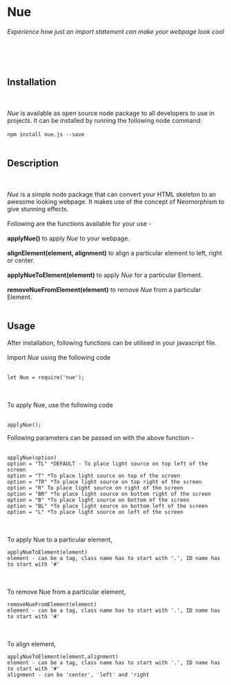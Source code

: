 # Nue
###### Experience how just an import statement can make your webpage look cool
<br/><br/>

## Installation
<br/><br/>
*Nue* is available as open source node package to all developers to use in projects.
It can be installed by running the following node command: <br/><br/>
```npm install nue.js --save```
<br/><br/>

## Description
<br/><br/>
*Nue* is a simple node package that can convert your HTML skeleton to an awesome looking webpage. It makes use of the concept of Neomorphism to give stunning effects.
<br/><br/>
Following are the functions available for your use - 
<br/><br/>
**applyNue()** to apply *Nue* to your webpage.
<br/><br/>
**alignElement(element, alignment)** to align a particular element to left, right or center.
<br/><br/>
**applyNueToElement(element)** to apply *Nue* for a particular Element.
<br/><br/>
**removeNueFromElement(element)** to remove *Nue* from a particular Element.
<br/><br/>

## Usage
After installation, following functions can be utilised in your javascript file.<br/><br/>
Import *Nue* using the following code<br/><br/>
```
let Nue = require('nue');
```
<br/><br/>
To apply Nue, use the following code <br/><br/>
```
applyNue();
```
Following parameters can be passed on with the above function - <br/><br/>
```
applyNue(option)
option = "TL" *DEFAULT - To place light source on top left of the screen
option = "T" *To place light source on top of the screen
option = "TR" *To place light source on top right of the screen
option = "R" To place light source on right of the screen
option = "BR" *To place light source on bottom right of the screen
option = "B" *To place light source on bottom of the screen
option = "BL" *To place light source on bottom left of the screen
option = "L" *To place light source on left of the screen
```
<br/><br/>
To apply Nue to a particular element,
```
applyNueToElement(element)
element - can be a tag, class name has to start with '.', ID name has to start with '#'
```
<br/><br/>
To remove Nue from a particular element,
```
removeNueFromElement(element)
element - can be a tag, class name has to start with '.', ID name has to start with '#'
```
<br/><br/>
To align element,
```
applyNueToElement(element,alignment)
element - can be a tag, class name has to start with '.', ID name has to start with '#'
alignment - can be 'center', 'left' and 'right
```